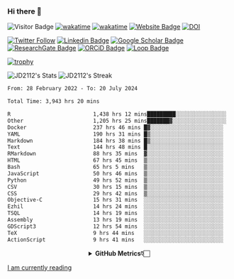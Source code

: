 ### Hi there 👋
![Visitor Badge](https://visitor-badge.laobi.icu/badge?page_id=JD2112.JD2112)
[![wakatime](https://github.com/JD2112/JD2112/actions/workflows/waka-readme.yml/badge.svg)](https://github.com/JD2112/JD2112/actions/workflows/waka-readme.yml)
[![wakatime](https://wakatime.com/badge/user/fe95275f-909a-4147-a45d-624981173898.svg)](https://wakatime.com/@fe95275f-909a-4147-a45d-624981173898)
[![Website Badge](https://img.shields.io/badge/website-informational?style=flat-square)](http://jyotirmoydas.netlify.app)
[![DOI](https://zenodo.org/badge/668165851.svg)](https://zenodo.org/doi/10.5281/zenodo.11104069)

[![Twitter Follow](https://img.shields.io/twitter/follow/jyotirmoy21?style=social)](https://twitter.com/jyotirmoy21)
[![Linkedin Badge](https://img.shields.io/badge/-jyotirmoy-blue?style=plastic&logo=Linkedin&logoColor=white&link=https://www.linkedin.com/in/dasjyotirmoy/)](https://www.linkedin.com/in/dasjyotirmoy/)
[![Google Scholar Badge](https://img.shields.io/badge/-jyotirmoy-blue?style=plastic&logo=GoogleScholar&logoColor=white&link=https://scholar.google.se/citations?user=IMBYOv8AAAAJ&hl=en)](https://scholar.google.se/citations?user=IMBYOv8AAAAJ&hl=en)
[![ResearchGate Badge](https://img.shields.io/badge/-jyotirmoy-cyan?style=plastic&logo=ResearchGate&logoColor=white&link=https://www.researchgate.net/profile/Jyotirmoy-Das-3)](https://www.researchgate.net/profile/Jyotirmoy-Das-3)
[![ORCiD Badge](https://img.shields.io/badge/-jyotirmoy-green?style=plastic&logo=orcid&logoColor=white&link=https://orcid.org/0000-0002-5649-4658)](https://orcid.org/0000-0002-5649-4658)
[![Loop Badge](https://img.shields.io/badge/-jyotirmoy-orange?style=plastic&logo=Loop&logoColor=white&link=https://loop.frontiersin.org/people/1519976/overview)](https://loop.frontiersin.org/people/1519976/overview)

[![trophy](https://github-profile-trophy.vercel.app/?username=JD2112)](https://github.com/ryo-ma/github-profile-trophy)

<!--
**JD2112/JD2112** is a ✨ _special_ ✨ repository because its `README.md` (this file) appears on your GitHub profile.

Here are some ideas to get you started:

- 🔭 I’m currently working on ...
- 🌱 I’m currently learning ...
- 👯 I’m looking to collaborate on ...
- 🤔 I’m looking for help with ...
- 💬 Ask me about ...
- 📫 How to reach me: ...
- 😄 Pronouns: ...
- ⚡ Fun fact: ...
![JD2112's Top Languages](https://github-readme-stats.vercel.app/api/top-langs/?username=JD2112&theme=vue-dark&show_icons=true&hide_border=true&layout=compact)
-->
![JD2112's Stats](https://github-readme-stats.vercel.app/api?username=JD2112&theme=vue-dark&show_icons=true&hide_border=true&count_private=true)
![JD2112's Streak](https://github-readme-streak-stats.herokuapp.com/?user=JD2112&theme=vue-dark&hide_border=true)





<!--START_SECTION:waka-->

```txt
From: 28 February 2022 - To: 20 July 2024

Total Time: 3,943 hrs 20 mins

R                          1,438 hrs 12 mins█████████░░░░░░░░░░░░░░░░   36.47 %
Other                      1,205 hrs 25 mins███████▓░░░░░░░░░░░░░░░░░   30.57 %
Docker                     237 hrs 46 mins █▓░░░░░░░░░░░░░░░░░░░░░░░   06.03 %
YAML                       190 hrs 31 mins █▒░░░░░░░░░░░░░░░░░░░░░░░   04.83 %
Markdown                   184 hrs 38 mins █▒░░░░░░░░░░░░░░░░░░░░░░░   04.68 %
Text                       144 hrs 48 mins █░░░░░░░░░░░░░░░░░░░░░░░░   03.67 %
RMarkdown                  88 hrs 35 mins  ▓░░░░░░░░░░░░░░░░░░░░░░░░   02.25 %
HTML                       67 hrs 45 mins  ▒░░░░░░░░░░░░░░░░░░░░░░░░   01.72 %
Bash                       65 hrs 5 mins   ▒░░░░░░░░░░░░░░░░░░░░░░░░   01.65 %
JavaScript                 50 hrs 46 mins  ▒░░░░░░░░░░░░░░░░░░░░░░░░   01.29 %
Python                     49 hrs 52 mins  ▒░░░░░░░░░░░░░░░░░░░░░░░░   01.26 %
CSV                        30 hrs 15 mins  ▒░░░░░░░░░░░░░░░░░░░░░░░░   00.77 %
CSS                        29 hrs 42 mins  ▒░░░░░░░░░░░░░░░░░░░░░░░░   00.75 %
Objective-C                15 hrs 31 mins  ░░░░░░░░░░░░░░░░░░░░░░░░░   00.39 %
Ezhil                      14 hrs 24 mins  ░░░░░░░░░░░░░░░░░░░░░░░░░   00.37 %
TSQL                       14 hrs 19 mins  ░░░░░░░░░░░░░░░░░░░░░░░░░   00.36 %
Assembly                   13 hrs 19 mins  ░░░░░░░░░░░░░░░░░░░░░░░░░   00.34 %
GDScript3                  12 hrs 54 mins  ░░░░░░░░░░░░░░░░░░░░░░░░░   00.33 %
TeX                        9 hrs 44 mins   ░░░░░░░░░░░░░░░░░░░░░░░░░   00.25 %
ActionScript               9 hrs 41 mins   ░░░░░░░░░░░░░░░░░░░░░░░░░   00.25 %
```

<!--END_SECTION:waka-->

<div align="center">
    <details>
        <summary><b>GitHub Metrics👇🏻</b></summary>
    <br>
        
[Get Details](https://metrics.lecoq.io/insights/JD2112)
    </details>
</div>

<a target="_blank" href="https://www.goodreads.com/user/show/21242415-jyotirmoy-das">I am currently reading</a>


